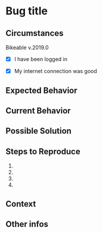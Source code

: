 # Bug title
<!--- Your issue title -->


## Circumstances
<!--- You find the version in the settings Tab in the app i.e. v.2019.0 -->
<!--- Tell us about general things. Like if you have been online, settings, logged in... -->
Bikeable v.2019.0
- [x] I have been logged in
- [x] My internet connection was good


## Expected Behavior
<!--- Tell us what should happen -->

## Current Behavior
<!--- Tell us what happens instead of the expected behavior -->

## Possible Solution
<!--- Not obligatory, but suggest a fix/reason for the bug, -->

## Steps to Reproduce
<!--- Provide a link to a live example, or an unambiguous set of steps to -->
<!--- reproduce this bug. Include code to reproduce, if relevant -->
1.
1.
1.
1.

## Context
<!--- How has this issue affected you? What are you trying to accomplish? -->
<!--- Providing context helps us come up with a solution that is most useful in the real world -->

## Other infos
<!--- Add everything else here -->
